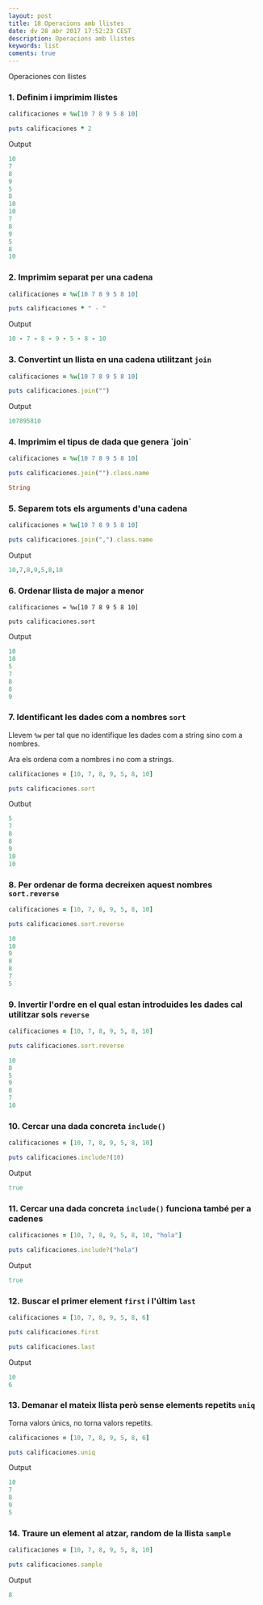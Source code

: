 ```yaml
---
layout: post
title: 18 Operacions amb llistes
date: dv 28 abr 2017 17:52:23 CEST 
description: Operacions amb llistes
keywords: list
coments: true
---
```


Operaciones con llistes

### 1. Definim i imprimim llistes

```ruby
calificaciones = %w[10 7 8 9 5 8 10]

puts calificaciones * 2
```

Output

```ruby
10
7
8
9
5
8
10
10
7
8
9
5
8
10
```
### 2. Imprimim separat per una cadena

```ruby
calificaciones = %w[10 7 8 9 5 8 10]

puts calificaciones * " - "
```

Output

```ruby
10 - 7 - 8 - 9 - 5 - 8 - 10
```

### 3. Convertint un llista en una cadena utilitzant `join`

```ruby
calificaciones = %w[10 7 8 9 5 8 10]

puts calificaciones.join("")
```

Output

```ruby
107895810
```

### 4. Imprimim el tipus de dada que genera ´join`

```ruby
calificaciones = %w[10 7 8 9 5 8 10]

puts calificaciones.join("").class.name
```

```ruby
String
```

### 5. Separem tots els arguments d'una cadena

```ruby
calificaciones = %w[10 7 8 9 5 8 10]

puts calificaciones.join(",").class.name
```

Output

```ruby
10,7,8,9,5,8,10
```

### 6. Ordenar llista de major a menor

```ryby
calificaciones = %w[10 7 8 9 5 8 10]

puts calificaciones.sort
```

Output

```ruby
10
10
5
7
8
8
9
```

### 7. Identificant les dades com a nombres `sort`

Llevem `%w` per tal que no identifique les dades com a string sino com a nombres.

Ara els ordena com a nombres i no com a strings.

```ruby
calificaciones = [10, 7, 8, 9, 5, 8, 10]

puts calificaciones.sort
```

Outbut

```ruby
5
7
8
8
9
10
10
```

### 8. Per ordenar de forma decreixen aquest nombres `sort.reverse`

```ruby
calificaciones = [10, 7, 8, 9, 5, 8, 10]

puts calificaciones.sort.reverse
```

```ruby
10
10
9
8
8
7
5
```

### 9. Invertir l'ordre en el qual estan introduides les dades cal utilitzar sols `reverse`

```ruby
calificaciones = [10, 7, 8, 9, 5, 8, 10]

puts calificaciones.sort.reverse
```

```ruby
10
8
5
9
8
7
10
```

### 10. Cercar una dada concreta `include()`

```ruby
calificaciones = [10, 7, 8, 9, 5, 8, 10]

puts calificaciones.include?(10)
```

Output

```ruby
true
```

### 11. Cercar una dada concreta `include()` funciona també per a cadenes

```ruby
calificaciones = [10, 7, 8, 9, 5, 8, 10, "hola"]

puts calificaciones.include?("hola")
```

Output

```ruby
true
```

### 12. Buscar el primer element `first` i l'últim `last`

```ruby
calificaciones = [10, 7, 8, 9, 5, 8, 6]

puts calificaciones.first

puts calificaciones.last
```

Output

```ruby
10
6
```
### 13. Demanar el mateix llista però sense elements repetits `uniq`

Torna valors únics, no torna valors repetits.

```ruby
calificaciones = [10, 7, 8, 9, 5, 8, 6]

puts calificaciones.uniq
```

Output

```ruby
10
7
8
9
5
```
### 14. Traure un element al atzar, random de la llista `sample`

```ruby
calificaciones = [10, 7, 8, 9, 5, 8, 10]

puts calificaciones.sample
```

Output

```ruby
8
```

